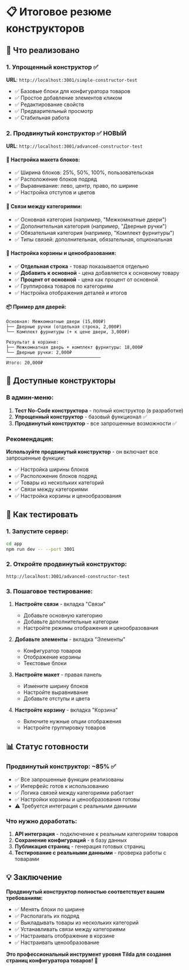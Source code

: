 # 📋 Итоговое резюме конструкторов

## 🎯 Что реализовано

### 1. **Упрощенный конструктор** ✅
**URL**: `http://localhost:3001/simple-constructor-test`
- ✅ Базовые блоки для конфигуратора товаров
- ✅ Простое добавление элементов кликом
- ✅ Редактирование свойств
- ✅ Предварительный просмотр
- ✅ Стабильная работа

### 2. **Продвинутый конструктор** ✅ **НОВЫЙ**
**URL**: `http://localhost:3001/advanced-constructor-test`

#### 🎨 **Настройка макета блоков:**
- ✅ Ширина блоков: 25%, 50%, 100%, пользовательская
- ✅ Расположение блоков подряд
- ✅ Выравнивание: лево, центр, право, по ширине
- ✅ Настройка отступов и цветов

#### 🔗 **Связи между категориями:**
- ✅ Основная категория (например, "Межкомнатные двери")
- ✅ Дополнительная категория (например, "Дверные ручки")
- ✅ Обязательная категория (например, "Комплект фурнитуры")
- ✅ Типы связей: дополнительная, обязательная, опциональная

#### 🛒 **Настройка корзины и ценообразования:**
- ✅ **Отдельная строка** - товар показывается отдельно
- ✅ **Добавить к основной** - цена добавляется к основному товару
- ✅ **Процент от основной** - цена как процент от основной
- ✅ Группировка товаров по категориям
- ✅ Настройка отображения деталей и итогов

#### 📦 **Пример для дверей:**
```
Основная: Межкомнатные двери (15,000₽)
├── Дверные ручки (отдельная строка, 2,000₽)
└── Комплект фурнитуры (+ к цене двери, 3,000₽)

Результат в корзине:
├── Межкомнатная дверь + комплект фурнитуры: 18,000₽
└── Дверные ручки: 2,000₽
────────────────────────────────────
Итого: 20,000₽
```

## 🚀 Доступные конструкторы

### В админ-меню:
1. **Тест No-Code конструктора** - полный конструктор (в разработке)
2. **Упрощенный конструктор** - базовый функционал ✅
3. **Продвинутый конструктор** - все запрошенные возможности ✅

### Рекомендация:
**Используйте продвинутый конструктор** - он включает все запрошенные функции:
- ✅ Настройка ширины блоков
- ✅ Расположение блоков подряд  
- ✅ Товары из нескольких категорий
- ✅ Связи между категориями
- ✅ Настройка корзины и ценообразования

## 🧪 Как тестировать

### 1. Запустите сервер:
```bash
cd app
npm run dev -- --port 3001
```

### 2. Откройте продвинутый конструктор:
`http://localhost:3001/advanced-constructor-test`

### 3. Пошаговое тестирование:
1. **Настройте связи** - вкладка "Связи"
   - Добавьте основную категорию
   - Добавьте дополнительные категории
   - Настройте режимы отображения и ценообразования

2. **Добавьте элементы** - вкладка "Элементы"
   - Конфигуратор товаров
   - Отображение корзины
   - Текстовые блоки

3. **Настройте макет** - правая панель
   - Измените ширину блоков
   - Настройте выравнивание
   - Добавьте отступы и цвета

4. **Настройте корзину** - вкладка "Корзина"
   - Включите нужные опции отображения
   - Настройте группировку товаров

## 📊 Статус готовности

### Продвинутый конструктор: ~85% ✅
- ✅ Все запрошенные функции реализованы
- ✅ Интерфейс готов к использованию
- ✅ Логика связей между категориями работает
- ✅ Настройки корзины и ценообразования готовы
- ⚠️ Требуется интеграция с реальными данными

### Что нужно доработать:
1. **API интеграция** - подключение к реальным категориям товаров
2. **Сохранение конфигураций** - в базу данных
3. **Публикация страниц** - генерация готовых страниц
4. **Тестирование с реальными данными** - проверка работы с товарами

## 💡 Заключение

**Продвинутый конструктор полностью соответствует вашим требованиям:**
- ✅ Менять блоки по ширине
- ✅ Располагать их подряд
- ✅ Выкладывать товары из нескольких категорий
- ✅ Устанавливать связи между категориями
- ✅ Настраивать отображение в корзине
- ✅ Настраивать ценообразование

**Это профессиональный инструмент уровня Tilda для создания страниц конфигуратора товаров!** 🎉


